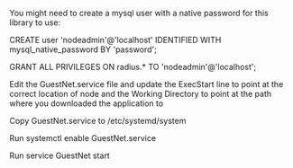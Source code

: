 You might need to create a mysql user with a native password for this library to use:

CREATE user 'nodeadmin'@'localhost' IDENTIFIED WITH mysql_native_password BY 'password';

GRANT ALL PRIVILEGES ON radius.* TO 'nodeadmin'@'localhost';

Edit the GuestNet.service file and update the ExecStart line to point at the correct location of node and the Working Directory to point at the path where you downloaded the application to

Copy GuestNet.service to /etc/systemd/system

Run systemctl enable GuestNet.service

Run service GuestNet start
